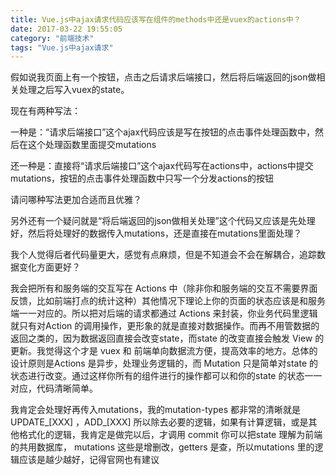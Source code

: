 ```yaml
---
title: Vue.js中ajax请求代码应该写在组件的methods中还是vuex的actions中？
date: 2017-03-22 19:55:05
category: "前端技术"
tags: "Vue.js中ajax请求"
---
```


假如说我页面上有一个按钮，点击之后请求后端接口，然后将后端返回的json做相关处理之后写入vuex的state。

现在有两种写法：

一种是：“请求后端接口”这个ajax代码应该是写在按钮的点击事件处理函数中，然后在这个处理函数里面提交mutations

还一种是：直接将“请求后端接口”这个ajax代码写在actions中，actions中提交mutations，按钮的点击事件处理函数中只写一个分发actions的按钮

请问哪种写法更加合适而且优雅？

另外还有一个疑问就是“将后端返回的json做相关处理”这个代码又应该是先处理好，然后将处理好的数据传入mutations，还是直接在mutations里面处理？

我个人觉得后者代码量更大，感觉有点麻烦，但是不知道会不会在解耦合，追踪数据变化方面更好？


我会把所有和服务端的交互写在 Actions 中（除非你和服务端的交互不需要界面反馈，比如前端打点的统计这种）其他情况下理论上你的页面的状态应该是和服务端一一对应的。所以把对后端的请求都通过 Actions 来封装，你业务代码里逻辑就只有对Action 的调用操作，更形象的就是直接对数据操作。而再不用管数据的返回之类的，因为数据返回直接会改变state，而state 的改变直接会触发 View 的更新。我觉得这个才是 vuex 和 前端单向数据流方便，提高效率的地方。总体的设计原则是Actions 是异步，处理业务逻辑的，而 Mutation 只是简单对state 的状态进行改变。通过这样你所有的组件进行的操作都可以和你的state 的状态一一对应，代码清晰简单。


我肯定会处理好再传入mutations，我的mutation-types 都非常的清晰就是 UPDATE_[XXX] ，ADD_[XXX] 所以除去必要的逻辑，如果有计算逻辑，或是其他格式化的逻辑，我肯定是做完以后，才调用 commit 你可以把state 理解为前端的共用数据库， mutations 这些是增删改，getters 是查，所以mutations 里的逻辑应该是越少越好，记得官网也有建议

